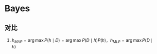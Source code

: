 # Bayes

## 对比

1. $h_{MAP}=\arg\max P(h\mid D)=\arg\max P(D\mid h)P(h)$，$h_{MLP}=\arg\max P(D\mid h)$

